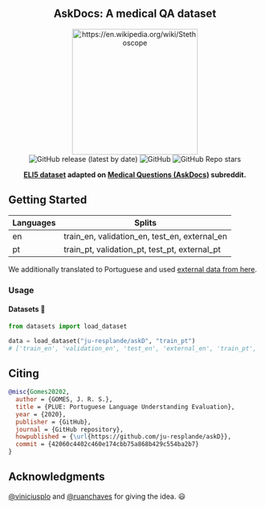<br />
<div align="center">
    <h2 align="center">AskDocs: A medical QA dataset</h2>
    <img src="https://images.emojiterra.com/google/noto-emoji/v2.034/512px/1fa7a.png" alt="https://en.wikipedia.org/wiki/Stethoscope" width="250">
    <br />
  <img alt="GitHub release (latest by date)" src="https://img.shields.io/github/v/release/ju-resplande/askD">
  <img alt="GitHub" src="https://img.shields.io/github/license/ju-resplande/askD">
  <img alt="GitHub Repo stars" src="https://img.shields.io/github/stars/ju-resplande/askD?style=social">
  <p align="center">
  <b>
    <a href="https://huggingface.co/datasets/eli5">ELI5 dataset</a> adapted on <a href="https://www.reddit.com/r/AskDocs/">Medical Questions (AskDocs)</a> subreddit. 
  </b>
  </p>
</div>


## Getting Started

 | Languages | Splits|
| --- | --- |
| en  | train_en, validation_en, test_en, external_en |
| pt  | train_pt, validation_pt, test_pt, external_pt |

We additionally translated to Portuguese and used <a href="https://github.com/LasseRegin/medical-question-answer-data"> external data from here<a>.

### Usage 

#### Datasets :hugs:

```python
from datasets import load_dataset

data = load_dataset("ju-resplande/askD", "train_pt")
# ['train_en', 'validation_en', 'test_en', 'external_en', 'train_pt', 'validation_pt', 'test_pt', 'external_pt']
```

## Citing

```bibtex
@misc{Gomes20202,
  author = {GOMES, J. R. S.},
  title = {PLUE: Portuguese Language Understanding Evaluation},
  year = {2020},
  publisher = {GitHub},
  journal = {GitHub repository},
  howpublished = {\url{https://github.com/ju-resplande/askD}},
  commit = {42060c4402c460e174cbb75a868b429c554ba2b7}
}
```

## Acknowledgments
[@viniciusplo](https://github.com/viniciusplo) and [@ruanchaves](https://github.com/ruanchaves) for giving the idea. :smiley:
